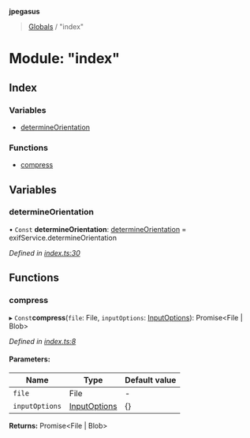 **jpegasus**

> [Globals](../README.md) / "index"

# Module: "index"

## Index

### Variables

* [determineOrientation](_index_.md#determineorientation)

### Functions

* [compress](_index_.md#compress)

## Variables

### determineOrientation

• `Const` **determineOrientation**: [determineOrientation](_services_exifservice_.md#determineorientation) = exifService.determineOrientation

*Defined in [index.ts:30](https://github.com/TonyBrobston/jpegasus/blob/bd47fa0/src/index.ts#L30)*

## Functions

### compress

▸ `Const`**compress**(`file`: File, `inputOptions`: [InputOptions](../interfaces/_types_inputoptions_.inputoptions.md)): Promise\<File \| Blob>

*Defined in [index.ts:8](https://github.com/TonyBrobston/jpegasus/blob/bd47fa0/src/index.ts#L8)*

#### Parameters:

Name | Type | Default value |
------ | ------ | ------ |
`file` | File | - |
`inputOptions` | [InputOptions](../interfaces/_types_inputoptions_.inputoptions.md) | {} |

**Returns:** Promise\<File \| Blob>

